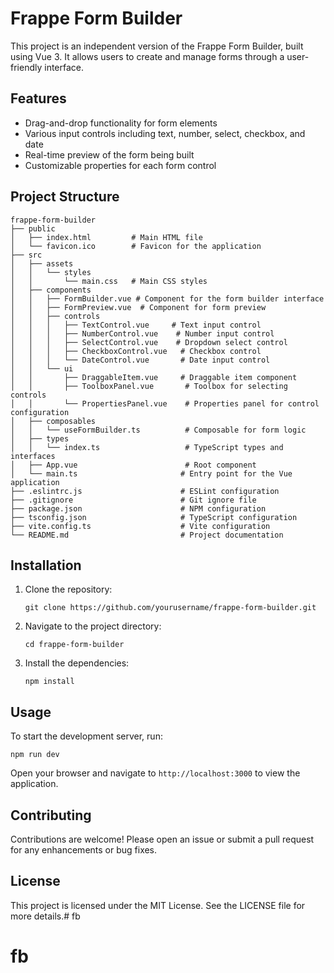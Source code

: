 # Frappe Form Builder

This project is an independent version of the Frappe Form Builder, built using Vue 3. It allows users to create and manage forms through a user-friendly interface.

## Features

- Drag-and-drop functionality for form elements
- Various input controls including text, number, select, checkbox, and date
- Real-time preview of the form being built
- Customizable properties for each form control

## Project Structure

```
frappe-form-builder
├── public
│   ├── index.html         # Main HTML file
│   └── favicon.ico        # Favicon for the application
├── src
│   ├── assets
│   │   └── styles
│   │       └── main.css   # Main CSS styles
│   ├── components
│   │   ├── FormBuilder.vue # Component for the form builder interface
│   │   ├── FormPreview.vue  # Component for form preview
│   │   ├── controls
│   │   │   ├── TextControl.vue     # Text input control
│   │   │   ├── NumberControl.vue    # Number input control
│   │   │   ├── SelectControl.vue    # Dropdown select control
│   │   │   ├── CheckboxControl.vue   # Checkbox control
│   │   │   └── DateControl.vue       # Date input control
│   │   └── ui
│   │       ├── DraggableItem.vue     # Draggable item component
│   │       ├── ToolboxPanel.vue       # Toolbox for selecting controls
│   │       └── PropertiesPanel.vue    # Properties panel for control configuration
│   ├── composables
│   │   └── useFormBuilder.ts          # Composable for form logic
│   ├── types
│   │   └── index.ts                   # TypeScript types and interfaces
│   ├── App.vue                        # Root component
│   └── main.ts                       # Entry point for the Vue application
├── .eslintrc.js                      # ESLint configuration
├── .gitignore                        # Git ignore file
├── package.json                      # NPM configuration
├── tsconfig.json                     # TypeScript configuration
├── vite.config.ts                    # Vite configuration
└── README.md                         # Project documentation
```

## Installation

1. Clone the repository:
   ```
   git clone https://github.com/yourusername/frappe-form-builder.git
   ```
2. Navigate to the project directory:
   ```
   cd frappe-form-builder
   ```
3. Install the dependencies:
   ```
   npm install
   ```

## Usage

To start the development server, run:
```
npm run dev
```

Open your browser and navigate to `http://localhost:3000` to view the application.

## Contributing

Contributions are welcome! Please open an issue or submit a pull request for any enhancements or bug fixes.

## License

This project is licensed under the MIT License. See the LICENSE file for more details.# fb
# fb
